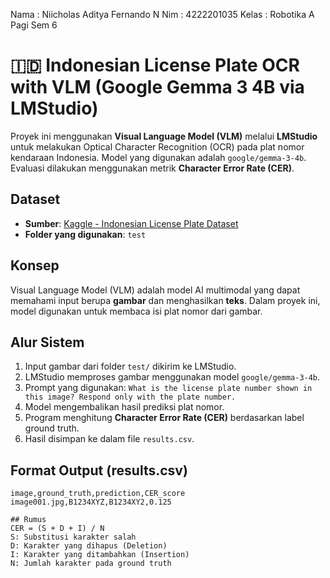 Nama : Niicholas Aditya Fernando N
Nim : 4222201035
Kelas : Robotika A Pagi Sem 6

# 🇮🇩 Indonesian License Plate OCR with VLM (Google Gemma 3 4B via LMStudio)

Proyek ini menggunakan **Visual Language Model (VLM)** melalui **LMStudio** untuk melakukan Optical Character Recognition (OCR) pada plat nomor kendaraan Indonesia. Model yang digunakan adalah `google/gemma-3-4b`. Evaluasi dilakukan menggunakan metrik **Character Error Rate (CER)**.

## Dataset

- **Sumber**: [Kaggle - Indonesian License Plate Dataset](https://www.kaggle.com/datasets/juanthomaswijaya/indonesianlicense-plate-dataset)
- **Folder yang digunakan**: `test`

## Konsep

Visual Language Model (VLM) adalah model AI multimodal yang dapat memahami input berupa **gambar** dan menghasilkan **teks**. Dalam proyek ini, model digunakan untuk membaca isi plat nomor dari gambar.

## Alur Sistem

1. Input gambar dari folder `test/` dikirim ke LMStudio.
2. LMStudio memproses gambar menggunakan model `google/gemma-3-4b`.
3. Prompt yang digunakan: `What is the license plate number shown in this image? Respond only with the plate number.`
4. Model mengembalikan hasil prediksi plat nomor.
5. Program menghitung **Character Error Rate (CER)** berdasarkan label ground truth.
6. Hasil disimpan ke dalam file `results.csv`.

## Format Output (results.csv)

```csv
image,ground_truth,prediction,CER_score
image001.jpg,B1234XYZ,B1234XY2,0.125

## Rumus 
CER = (S + D + I) / N
S: Substitusi karakter salah
D: Karakter yang dihapus (Deletion)
I: Karakter yang ditambahkan (Insertion)
N: Jumlah karakter pada ground truth



